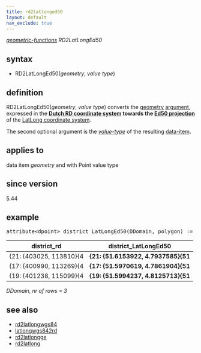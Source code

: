 ```yaml
---
title: rd2latlonged50
layout: default
nav_exclude: true
---
```

*[geometric-functions](geometric-functions) RD2LatLongEd50*

## syntax

- RD2LatLongEd50(*geometry*, *value type*)

## definition

RD2LatLongEd50(*geometry*, *value type*) converts the [geometry](geometry) [argument](argument), expressed in the <B>[Dutch RD coordinate system](http://nl.wikipedia.org/wiki/RijksdriehoekscoB6rdinaten) towards the [Ed50 projection](https://en.wikipedia.org/wiki/ED50)</B> of the
[LatLong coordinate system](https://en.wikipedia.org/wiki/Geographic_coordinate_system).

The second optional argument is the *[value-type](value-type)* of the resulting [data-item](data-item).

## applies to

data item *geometry* and with Point value type

## since version

5.44

## example

<pre>
attribute&lt;dpoint&gt; district_LatLongEd50(DDomain, polygon) := <B>RD2LatLongEd50(</B>district_rd, dpoint<B>)</B>;
</pre>

| district_rd             | **district_LatLongEd50**            |
|-------------------------|-------------------------------------|
| {21: {403025, 113810}{4 | **{21: {51.6153922, 4.7937585}{51** |
| {17: {400990, 113269}{4 | **{17: {51.5970619, 4.7861904}{51** |
| {19: {401238, 115099}{4 | **{19: {51.5994237, 4.8125713}{51** |

*DDomain, nr of rows = 3*

## see also

- [rd2latlongwgs84](rd2latlongwgs84)
- [latlongwgs842rd](latlongwgs842rd)
- [rd2latlongge](rd2latlongge)
- [rd2latlong](rd2latlong)